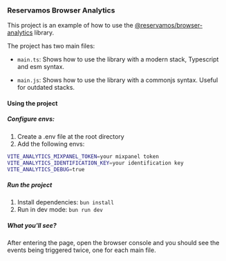 ### Reservamos Browser Analytics

This project is an example of how to use the [@reservamos/browser-analytics](https://www.npmjs.com/package/@reservamos/browser-analytics) library.

The project has two main files:

- `main.ts`: Shows how to use the library with a modern stack, Typescript and esm syntax.

- `main.js`: Shows how to use the library with a commonjs syntax. Useful for outdated stacks.

#### Using the project

##### Configure envs:

1. Create a .env file at the root directory
2. Add the following envs:

```bash
VITE_ANALYTICS_MIXPANEL_TOKEN=your mixpanel token
VITE_ANALYTICS_IDENTIFICATION_KEY=your identification key
VITE_ANALYTICS_DEBUG=true
```

##### Run the project

1. Install dependencies: `bun install`
2. Run in dev mode: `bun run dev`

##### What you'll see?

After entering the page, open the browser console and you should see the events being triggered twice, one for each main file.
